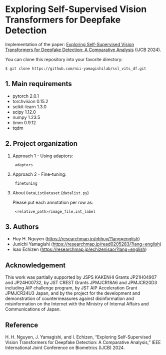 # Exploring Self-Supervised Vision Transformers for Deepfake Detection

Implementation of the paper:  <a href="https://arxiv.org/abs/2405.00355">Exploring Self-Supervised Vision Transformers for Deepfake Detection: A Comparative Analysis</a> (IJCB 2024).

You can clone this repository into your favorite directory:

    $ git clone https://github.com/nii-yamagishilab/ssl_vits_df.git

## 1. Main requirements
- pytorch 2.0.1
- torchvision 0.15.2
- scikit-learn 1.3.0
- scipy 1.12.0
- numpy 1.23.5
- timm 0.9.12
- tqdm

## 2. Project organization
1. Approach 1 - Using adaptors:

        adaptors
1. Approach 2 - Fine-tuning:

        finetuning
1. About `DataListDataset` (`datalist.py`)
   
   Please put each annotation per row as:
   
        <relative_path>/image_file,int_label
   
## 3. Authors
- Huy H. Nguyen (https://researchmap.jp/nhhuy/?lang=english)
- Junichi Yamagishi (https://researchmap.jp/read0205283/?lang=english)
- Isao Echizen (https://researchmap.jp/echizenisao/?lang=english)

## Acknowledgement
This work was partially supported by JSPS KAKENHI Grants JP21H04907 and JP24H00732, by JST CREST Grants JPMJCR18A6 and JPMJCR20D3 including AIP challenge program, by JST AIP Acceleration Grant JPMJCR24U3 Japan, and by the project for the development and demonstration of countermeasures against disinformation and misinformation on the Internet with the Ministry of Internal Affairs and Communications of Japan.

## Reference
H. H. Nguyen, J. Yamagishi, and I. Echizen, “Exploring Self-Supervised Vision Transformers for Deepfake Detection: A Comparative Analysis,” IEEE International Joint Conference on Biometrics (IJCB) 2024.
